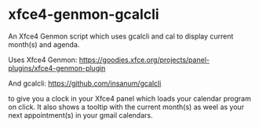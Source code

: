 # xfce4-genmon-gcalcli

An Xfce4 Genmon script which uses gcalcli and cal to display current month(s) and agenda.

Uses Xfce4 Genmon: https://goodies.xfce.org/projects/panel-plugins/xfce4-genmon-plugin

And gcalcli: https://github.com/insanum/gcalcli

to give you a clock in your Xfce4 panel which loads your calendar program on click. It also shows a tooltip with the current month(s) as weel as your next appointment(s) in your gmail calendars.

